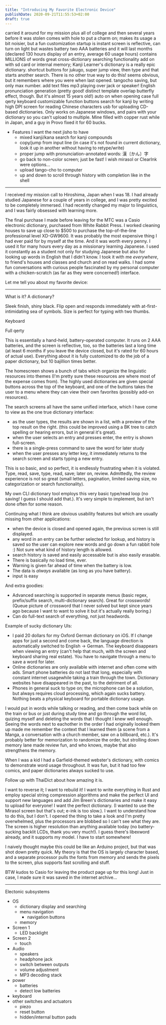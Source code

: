 ```yaml
---
title: "Introducing My Favorite Electronic Device"
publishDate: 2020-09-21T11:55:53+02:00
draft: true
---
```


carried it around for my mission plus all of college and then several years before it was stolen
comes with hole to put a charm on; makes its usage a bit noisier, but a fun customization
startup is instant
screen is reflective, can turn on light but wastes battery
two AAA batteries and it will last months (declared 130 hours display of an entry, average 60 usage hours)
contains MILLIONS of words
great cross-dictionary searching functionality
add on with sd card or internal memory; Kanji Learner's dictionary is a really epic dictionary.
shortcut buttons for jukugo, super jump
view, then type and that starts another search. There is no other true way to do this!
seems obvious, but it remembers where you were when last opened.
tangocho saving, but only max number.
add text files
mp3 playing over jack or speaker!
English pronunciation generation (pretty good! distinct template overlap butterfly effect, though. But it's almost 15 years old!)
auto on when opening case
full qerty keyboard
customizable function buttons
search for kanji by writing
high DPI screen for reading Chinese characters
usb for uploading CD-based dictionaries. Only works on Japanese windows, and pairs with your dictionary so you can't upload to multiple.
    Mine filled with copper rust while in Japan, and a guy in Provo fixed it for 60 bucks.

* Features I want the next jisho to have
    - mixed kanji/kana search for kanji compounds
    - copy/jump from input line (in case it's not found in current dictionary, look it up in another without having to retype/write)
    - proper jump with pronunciation-annotated words: 漢〔かん〕字
    - go back to non-color screen; just be fast! I wish mirasol or ClearInk were options...
    - upload tango-cho to computer
    - up and down to scroll through history with completion like in the shell

***

I received my mission call to Hiroshima, Japan when I was 18. I had already studied Japanese for a couple of years in college, and I was pretty excited to be completely immersed. I had recently changed my major to linguistics, and I was fairly obsessed with learning more.

The final purchase I made before leaving for the MTC was a Casio electronic dictionary, purchased from White Rabbit Press. I worked cleaning houses to save up close to $500 to purchase the top-of-the-line professional level XD-GW9600. It was probably the most expensive thing I had ever paid for by myself at the time. And it was worth every penny. I used it for many hours every day as a missionary learning Japanese. I used it constantly as a student not only for studying Japanese but also for looking up words in English that I didn't know. I took it with me *everywhere*, to friend's houses and classes and church and on read walks. I had some fun conversations with curious people fascinated by my personal computer with a chicken-scratch (as far as they were concerned!) interface.

<!-- Lately I've sadly reached the device's limits and don't use it as often anymore. I would love nothing more than to breath new life into it and carry it from country to country studying new languages. -->

Let me tell you about my favorite device:

***

What is it? A dictionary?

Sleek finish, shiny black. Flip open and responds immediately with at-first-intimidating sea of symbols. Size is perfect for typing with two thumbs.


Keyboard

Full qerty


This is essentially a hand-held, battery-operated computer. It runs on 2 AAA batteries, and the screen is reflective, too, so the batteries last a long time (at least 6 months if you leave the device closed, but it's rated for 60 hours of actual use). Everything about it is fully customized to do the job of a paper dictionary, but 10 bajillion times better.

The homescreen shows a bunch of tabs which organize the linguistic resources into themes (I'm pretty sure these resources are where most of the expense comes from). The highly used dictionaries are given special buttons across the top of the keyboard, and one of the buttons takes the user to a menu where they can view their own favorites (possibly add-on resources).

The search screens all have the same unified interface, which I have come to view as the one true dictionary interface:

* as the user types, the results are shown in a list, with a preview of the top result on the right. (this could be improved using a BK tree to catch spelling or hearing errors, but in general it's great).
* when the user selects an entry and presses enter, the entry is shown full-screen.
* there is a single-press command to save the word for later study
* when the user presses any letter key, it immediately returns to the search screen and starts typing a new entry.

This is so basic, and so perfect, it is endlessly frustrating when it is violated. Type, read, save, type, read, save; later on, review. Admittedly, the review experience is not so great (small letters, pagination, limited saving size, no categorization or search functionality).

My own CLI dictionary tool employs this very basic type/read loop (no saving! I guess I should add that.). It's very simple to implement, but isn't done often for some reason.

Continuing what I think are obvious usability features but which are usually missing from other applications:

* when the device is closed and opened again, the previous screen is still displayed.
* any word in an entry can be further selected for lookup, and history is saved so the user can explore new words and go down a fun rabbit hole :) Not sure what kind of history length is allowed.
* search history is saved and easily accessable but is also easily erasable.
* There is basically no load time, ever.
* Warning is given far ahead of time when the battery is low.
* The data is *always* available (as long as you have battery).
* input is easy

And extra goodies:

* Advanced searching is supported in separate menus (basic regex, prefix/suffix search, multi-dictionary search). Great for crosswords! (Queue picture of crossword that I never solved but kept since years ago because I want to want to solve it but it's actually really boring.)
* Can do full-text search of everything, not just headwords.


Example of sucky dictionary UIs:

* I paid 20 dollars for my Oxford German dictionary on iOS. If I change apps for just a second and come back, the language direction is automatically switched to English -> German. The keyboard disappears when viewing an entry (can't help that much, with the screen and keyboard sharing real estate). You have to navigate through a menu to save a word for later.
* Online dictionaries are only available with internet and often come with ads. Smart phone batteries do not last that long, especially with constant internet usagewhile taking a train through the town. Dictionary websites have disappeared in the past, to the detriment of all.
* Phones in general suck to type on; the microphone can be a solution, but always requires cloud processing, which again sucks battery. Nothing beats a physical keyboard for portable dictionary usage.



I would put in words while talking or reading, and then come back while on the train or bus or just during study time and go through the word list, quizing myself and deleting the words that I thought I knew well enough. Seeing the words next to eachother in the order I had originally looked them up made me remember the context that I learned them (a scene from a Manga, a conversation with a church member, saw on a billboard, etc.). It's probably better for memorization to randomize the order, but strolling down memory lane made review fun, and who knows, maybe that also strengthens the memory.


When I was a kid I had a Garfield-themed webster's dictionary, with comics to demonstrate word usage throughout. It was fun, but it had too few comics, and paper dictionaries always sucked to use.

Follow up with ThaiDict about how amazing it is.


I want to reverse it; I want to rebuild it! I want to write everything in Rust and employ special string compression algorithms and make the perfect UI and support new languages and add Jim Breen's dictionaries and make it easy to upload for everyone! I want the perfect dictionary. (I wanted to use the Mirasol screen but that's out; e-ink is too slow.). I want to understand how to do this, but I don't. I opened the thing to take a look and I'm pretty overwhelmed, plus the processors are blobbed so I can't see what they are. The screen is higher resolution than anything available today (no battery-sucking backlit LCDs, thank you very much!). I guess there's libexword already, and it supports my model. I have to start somewhere!

I naively thought maybe this could be like an Arduino project, but that was shot down pretty quick. My theory is that the OS is largely character based, and a separate processor pulls the fonts from memory and sends the pixels to the screen, plus supports fast scrolling and stuff.

BTW kudos to Casio for leaving the product page up for this long! Just in case, I made sure it was saved in the internet archive...

***

Electonic subsystems

* OS
	- dictionary display and searching
	- menu navigation
		- navigation buttons
	- memory
* Screen 1
	- LED backlight
* Screen 2
	- touch
* Audio
	- speakers
	- headphone jack
	- switch between outputs
	- volume adjustment
	- MP3 decoding stack
* power
	- batteries
	- detect low batteries
* keyboard
* other switches and actuators
	- piezo
	- reset button
	- hidden/internal button pads
